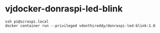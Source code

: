 # vjdocker-donraspi-led-blink
```
ssh pi@scraspi.local
docker container run --privileged vdonthireddy/donraspi-led-blink:1.0
```